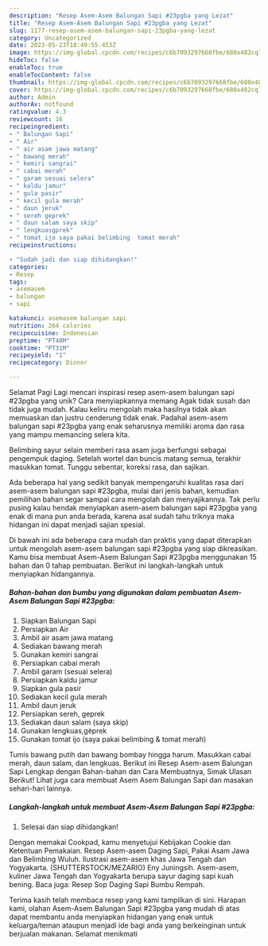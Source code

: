 ```yaml
---
description: "Resep Asem-Asem Balungan Sapi #23pgba yang Lezat"
title: "Resep Asem-Asem Balungan Sapi #23pgba yang Lezat"
slug: 1177-resep-asem-asem-balungan-sapi-23pgba-yang-lezat
category: Uncategorized
date: 2023-05-23T18:49:55.453Z
image: https://img-global.cpcdn.com/recipes/c6b7093297668fbe/680x482cq70/asem-asem-balungan-sapi-23pgba-foto-resep-utama.jpg
hideToc: false
enableToc: true
enableTocContent: false
thumbnail: https://img-global.cpcdn.com/recipes/c6b7093297668fbe/680x482cq70/asem-asem-balungan-sapi-23pgba-foto-resep-utama.jpg
cover: https://img-global.cpcdn.com/recipes/c6b7093297668fbe/680x482cq70/asem-asem-balungan-sapi-23pgba-foto-resep-utama.jpg
author: Admin
authorAv: notfound
ratingvalue: 4.3
reviewcount: 16
recipeingredient:
- " Balungan Sapi"
- " Air"
- " air asam jawa matang"
- " bawang merah"
- " kemiri sangrai"
- " cabai merah"
- " garam sesuai selera"
- " kaldu jamur"
- " gula pasir"
- " kecil gula merah"
- " daun jeruk"
- " sereh geprek"
- " daun salam saya skip"
- " lengkuasgprek"
- " tomat ijo saya pakai belimbing  tomat merah"
recipeinstructions:

- "Sudah jadi dan siap dihidangkan!"
categories:
- Resep
tags:
- asemasem
- balungan
- sapi

katakunci: asemasem balungan sapi 
nutrition: 264 calories
recipecuisine: Indonesian
preptime: "PT40M"
cooktime: "PT31M"
recipeyield: "1"
recipecategory: Dinner

---
```



Selamat Pagi Lagi mencari inspirasi resep asem-asem balungan sapi #23pgba yang unik? Cara menyiapkannya memang Agak tidak susah dan tidak juga mudah. Kalau keliru mengolah maka hasilnya tidak akan memuaskan dan justru cenderung tidak enak. Padahal asem-asem balungan sapi #23pgba yang enak seharusnya memiliki aroma dan rasa yang mampu memancing selera kita.


Belimbing sayur selain memberi rasa asam juga berfungsi sebagai pengempuk daging. Setelah wortel dan buncis matang semua, terakhir masukkan tomat. Tunggu sebentar, koreksi rasa, dan sajikan.

Ada beberapa hal yang sedikit banyak mempengaruhi kualitas rasa dari asem-asem balungan sapi #23pgba, mulai dari jenis bahan, kemudian pemilihan bahan segar sampai cara mengolah dan menyajikannya. Tak perlu pusing kalau hendak menyiapkan asem-asem balungan sapi #23pgba yang enak di mana pun anda berada, karena asal sudah tahu triknya maka hidangan ini dapat menjadi sajian spesial.


Di bawah ini ada beberapa cara mudah dan praktis yang dapat diterapkan untuk mengolah asem-asem balungan sapi #23pgba yang siap dikreasikan. Kamu bisa membuat Asem-Asem Balungan Sapi #23pgba menggunakan 15 bahan dan 0 tahap pembuatan. Berikut ini langkah-langkah untuk menyiapkan hidangannya.

<!--inarticleads1-->

##### Bahan-bahan dan bumbu yang digunakan dalam pembuatan Asem-Asem Balungan Sapi #23pgba:

1. Siapkan  Balungan Sapi
1. Persiapkan  Air
1. Ambil  air asam jawa matang
1. Sediakan  bawang merah
1. Gunakan  kemiri sangrai
1. Persiapkan  cabai merah
1. Ambil  garam (sesuai selera)
1. Persiapkan  kaldu jamur
1. Siapkan  gula pasir
1. Sediakan  kecil gula merah
1. Ambil  daun jeruk
1. Persiapkan  sereh, geprek
1. Sediakan  daun salam (saya skip)
1. Gunakan  lengkuas,gèprek
1. Gunakan  tomat ijo (saya pakai belimbing &amp; tomat merah)


Tumis bawang putih dan bawang bombay hingga harum. Masukkan cabai merah, daun salam, dan lengkuas. Berikut ini Resep Asem-asem Balungan Sapi Lengkap dengan Bahan-bahan dan Cara Membuatnya, Simak Ulasan Berikut! Lihat juga cara membuat Asem Asem Balungan Sapi dan masakan sehari-hari lainnya. 

<!--inarticleads2-->

##### Langkah-langkah untuk membuat Asem-Asem Balungan Sapi #23pgba:


1. Selesai dan siap dihidangkan!

Dengan memakai Cookpad, kamu menyetujui Kebijakan Cookie dan Ketentuan Pemakaian. Resep Asem-asem Daging Sapi, Pakai Asam Jawa dan Belimbing Wuluh. Ilustrasi asem-asem khas Jawa Tengah dan Yogyakarta. (SHUTTERSTOCK/MEZARIO) Eny Juningsih. Asem-asem, kuliner Jawa Tengah dan Yogyakarta berupa sayur daging sapi kuah bening. Baca juga: Resep Sop Daging Sapi Bumbu Rempah. 

Terima kasih telah membaca resep yang kami tampilkan di sini. Harapan kami, olahan Asem-Asem Balungan Sapi #23pgba yang mudah di atas dapat membantu anda menyiapkan hidangan yang enak untuk keluarga/teman ataupun menjadi ide bagi anda yang berkeinginan untuk berjualan makanan. Selamat menikmati
